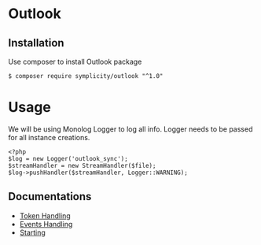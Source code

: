 # Outlook

## Installation

Use composer to install Outlook package

```
$ composer require symplicity/outlook "^1.0"
```

# Usage

We will be using Monolog Logger to log all info. Logger needs to be passed for all instance creations.

```
<?php
$log = new Logger('outlook_sync');
$streamHandler = new StreamHandler($file);
$log->pushHandler($streamHandler, Logger::WARNING);
```            

## Documentations
- [Token Handling](docs/token-usage.md)
- [Events Handling](docs/event-usage.md)
- [Starting](docs/calendar-usage.md)




